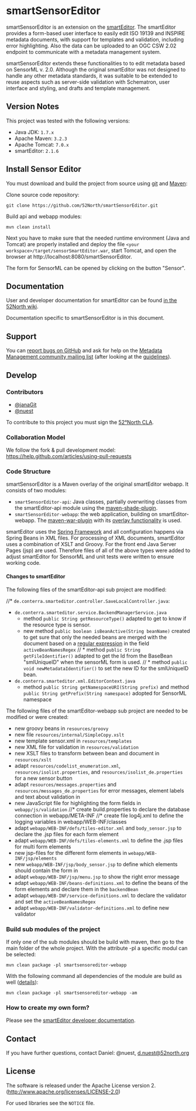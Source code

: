 # smartSensorEditor

smartSensorEditor is an extension on the [smartEditor](http://52north.org/communities/metadata-management/smarteditor). The smartEditor provides a form-based user interface to easily edit ISO 19139 and INSPIRE metadata documents, with support for templates and validation, including error highlighting. Also the data can be uploaded to an OGC CSW 2.02 endpoint to communicate with a metadata management system.

smartSensorEditor extends these functionalities to to edit metadata based on SensorML v. 2.0. Although the original smartEditor was not designed to handle any other metadata standards, it was suitable to be extended to reuse aspects such as server-side validation with Schematron, user interface and styling, and drafts and template management.

## Version Notes

This project was tested with the following versions:

* Java JDK: `1.7.x`
* Apache Maven: `3.2.3`
* Apache Tomcat: `7.0.x`
* smartEditor: `2.1.6`


## Install Sensor Editor

You must download and build the project from source using [git](http://git-scm.com/) and [Maven](http://maven.apache.org/):

Clone source code repository: 

```
git clone https://github.com/52North/smartSensorEditor.git
```

Build api and webapp modules:

```
mvn clean install
```

Next you have to make sure that the needed runtime environment (Java and Tomcat) are properly installed and deploy the file ``<your workspace>/target/sensorSmartEditor.war``, start Tomcat, and open the browser at http://localhost:8080/smartSensorEditor.

The form for SensorML can be opened by clicking on the button "Sensor".

## Documentation

User and developer documentation for smartEditor can be found [in the 52North wiki](https://wiki.52north.org/bin/view/Metadata/SmartEditor).

Documentation specific to smartSensorEditor is in this document.

## Support

You can [report bugs on GitHub](https://github.com/52North/smartSensorEditor/issues) and ask for help on the [Metadata Management community mailing list](http://metadata.forum.52north.org/) (after looking at the [guidelines](http://52north.org/resources/mailing-list-and-forums/mailinglist-guidelines)).

## Develop

### Contributors

* [@janaGit](https://github.com/janaGit)
* [@nuest](https://github.com/nuest)

To contribute to this project you must sign the [52°North CLA](http://52north.org/about/licensing/).

### Collaboration Model

We follow the fork & pull development model: https://help.github.com/articles/using-pull-requests

### Code Structure

smartSensorEditor is a Maven overlay of the original smartEditor webapp. It consists of two modules:

* ``smartSensorEditor-api``: Java classes, partially overwriting classes from the smartEditor-api module using the [maven-shade-plugin](http://maven.apache.org/plugins/maven-shade-plugin/).
* ``smartSensorEditor-webapp``: the web application, building on smartEditor-webapp. The [maven-war-plugin](http://maven.apache.org/plugins/maven-war-plugin/) with its [overlay functionality](http://maven.apache.org/plugins/maven-war-plugin/overlays.html) is used.

smartEditor uses the [Spring Framework](http://projects.spring.io/spring-framework/) and all configuration happens via Spring Beans in XML files. For processing of XML documents, smartEditor uses a combination of XSLT and Groovy. For the front end Java Server Pages (jsp) are used. Therefore files of all of the above types were added to adjust smartEditor for SensorML and unit tests were written to ensure working code.

#### Changes to smartEditor

The following files of the smartEditor-api sub project are modified:

//* ``de.conterra.smarteditor.controller.SaveLocalController.java``:
* ``de.conterra.smarteditor.service.BackendManagerService.java``
  * method ``public String getResourceType()`` adapted to get to know if the resource type is sensor.
  * new method ``public boolean isBeanActive(String beanName)`` created to get sure that only the needed beans are merged with the document based on a [regular expression](http://docs.oracle.com/javase/8/docs/api/java/util/regex/Pattern.html) in the field ``activeBeanNamesRegex``
//  * method ``public String getFileIdentifier()`` adapted to get the Id from the BaseBean "smlUniqueID" when the sensorML     form is used.
//  * method ``public void newMetadataIdentifier()`` to set the new ID for the smlUniqueID bean.
* ``de.conterra.smarteditor.xml.EditorContext.java``
  * method ``public String getNamespaceURI(String prefix)`` and method ``public String getPrefix(String namespace)`` adopted for SensorML namespace

The following files of the smartEditor-webapp sub project are needed to be modified or were created:

* new groovy beans in ``resources/groovy``
* new file ``resources/internal/SimpleCopy.xslt``
* new template sensor.xml in ``resources/templates``
* new XML file for validation in ``resources/validation``
* new XSLT files to transform between bean and document in ``resources/xslt``
* adapt ``resources/codelist_enumeration.xml``, ``resources/isolist.properties``, and ``resources/isolist_de.properties`` for a new sensor button 
* adapt ``resources/messages.properties`` and ``resources/messages_de.properties`` for error messages, element labels and text about validation in 
* new JavaScript file for highlighting the form fields in ``webapp/js/validation``
//* create build.properties to declare the database connection in webapp/META-INF
//* create file log4j.xml to define the logging variables in webapp/WEB-INF/classes
* adapt ``webapp/WEB-INF/defs/tiles-editor.xml`` and ``body_sensor.jsp`` to declare the .jsp files for each form element
* adapt ``webapp/WEB-INF/defs/tiles-elements.xml`` to define the .jsp files for multi form elements
* new jsp-files for the different form elements in ``webapp/WEB-INF/jsp/elements``
* new ``webapp/WEB-INF/jsp/body_sensor.jsp`` to define which elements should contain the form in 
* adapt ``webapp/WEB-INF/jsp/menu.jsp`` to show the right error message
* adapt ``webapp/WEB-INF/beans-definitions.xml`` to define the beans of the form elements and declare them in the ``backendBean``
* adapt ``webapp/WEB-INF/service-definitions.xml`` to declare the validator and set the ``activeBeanNamesRegex``
* adapt ``webapp/WEB-INF/validator-definitions.xml`` to define new validator

### Build sub modules of the project

If only one of the sub modules should be build with maven, then go to the main folder of the whole project. With the attribute -pl a specific modul can be selected:

```
mvn clean package -pl smartsensoreditor-webapp
```

With the following command all dependencies of the module are build as well ([details](http://blog.sonatype.com/2009/10/maven-tips-and-tricks-advanced-reactor-options)):

```
mvn clean package -pl smartsensoreditor-webapp -am
```

### How to create my own form?

Please see the [smartEditor developer documentation](https://wiki.52north.org/bin/view/Metadata/SmartEditorDeveloperDocumentation). 

## Contact

If you have further questions, contact Daniel: @nuest, d.nuest@52north.org

## License

The software is released under the Apache License version 2. (http://www.apache.org/licenses/LICENSE-2.0)

For used libraries see the `NOTICE` file.
